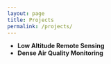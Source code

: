```yaml
---
layout: page
title: Projects
permalink: /projects/
---
```


- **Low Altitude Remote Sensing**
- **Dense Air Quality Monitoring**
